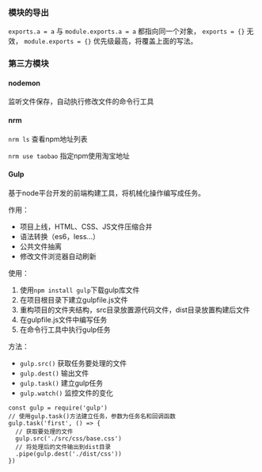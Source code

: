 ### 模块的导出

`exports.a = a` 与 `module.exports.a = a` 都指向同一个对象，
`exports = {}` 无效，
`module.exports = {}` 优先级最高，将覆盖上面的写法。

### 第三方模块

#### nodemon

监听文件保存，自动执行修改文件的命令行工具

#### nrm

`nrm ls` 查看npm地址列表

`nrm use taobao` 指定npm使用淘宝地址

#### Gulp

基于node平台开发的前端构建工具，将机械化操作编写成任务。

作用：
- 项目上线，HTML、CSS、JS文件压缩合并
- 语法转换（es6，less...）
- 公共文件抽离
- 修改文件浏览器自动刷新

使用：
1. 使用`npm install gulp`下载gulp库文件
2. 在项目根目录下建立gulpfile.js文件
3. 重构项目的文件夹结构，src目录放置源代码文件，dist目录放置构建后文件
4. 在gulpfile.js文件中编写任务
5. 在命令行工具中执行gulp任务

方法：
- `gulp.src()` 获取任务要处理的文件
- `gulp.dest()` 输出文件
- `gulp.task()` 建立gulp任务
- `gulp.watch()` 监控文件的变化

```
const gulp = require('gulp')
// 使用gulp.task()方法建立任务，参数为任务名和回调函数
gulp.task('first', () => {
  // 获取要处理的文件
  gulp.src('./src/css/base.css')
  // 将处理后的文件输出到dist目录
  .pipe(gulp.dest('./dist/css'))
})
```

